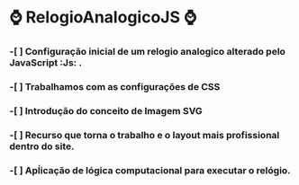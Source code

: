 # ⌚ RelogioAnalogicoJS ⌚

### -[ ] Configuração inicial de um relogio analogico  alterado pelo JavaScript :Js: .
### -[ ] Trabalhamos com as configurações de CSS
### -[ ] Introdução do conceito de Imagem SVG
### -[ ] Recurso que torna o trabalho e o layout mais profissional dentro do site.
### -[ ] Apĺicação de lógica computacional para executar o relógio.
